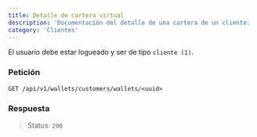 ```yaml
---
title: Detalle de cartera virtual
description: 'Documentación del detalle de una cartera de un cliente. '
category: 'Clientes'
---
```

<alert type="warning">

El usuario debe estar logueado y ser de tipo `cliente (1)`.

</alert>

<code-block label="Bash" active>

### Petición

```
GET /api/v1/wallets/customers/wallets/<uuid>
```

### Respuesta

> Status: `200`

</code-block>
